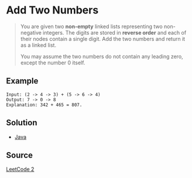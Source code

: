 # Add Two Numbers

> You are given two __non-empty__ linked lists representing two non-negative integers. The digits are stored in __reverse order__ and each of their nodes contain a single digit. Add the two numbers and return it as a linked list.
>
> You may assume the two numbers do not contain any leading zero, except the number 0 itself.

## Example

```
Input: (2 -> 4 -> 3) + (5 -> 6 -> 4)
Output: 7 -> 0 -> 8
Explanation: 342 + 465 = 807.
```

## Solution

- [Java](solution1.java)

## Source

[LeetCode 2](https://leetcode.com/problems/add-two-numbers/)